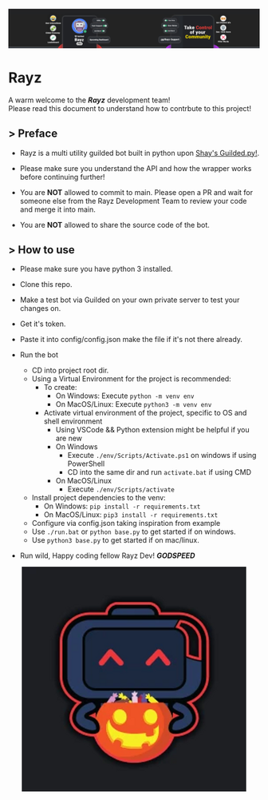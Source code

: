 <p align = "center"> <img src="assets/images/Banner.png" alt = "Banner"> </p>

# Rayz

<p align = "left">

A warm welcome to the ***Rayz*** development team! <br />
Please read this document to understand how to contrbute to this project!

## > Preface

- Rayz is a multi utility guilded bot built in python upon [Shay's Guilded.py!](https://github.com/shayypy/guilded.py). <br /> 

- Please make sure you understand the API and how the wrapper works before continuing further!

- You are **NOT** allowed to commit to main. Please open a PR and wait for someone else from the Rayz Development Team to review your code and merge it into main.

- You are **NOT** allowed to share the source code of the bot.

## > How to use

- Please make sure you have python 3 installed.

- Clone this repo.

- Make a test bot via Guilded on your own private server to test your changes on.

- Get it's token.

- Paste it into config/config.json make the file if it's not there already.

- Run the bot
  - CD into project root dir.
  - Using a Virtual Environment for the project is recommended:
    - To create:
      -  On Windows: Execute `python -m venv env`
      -  On MacOS/Linux: Execute `python3 -m venv env`
    - Activate virtual environment of the project, specific to OS and shell environment
      - Using VSCode && Python extension might be helpful if you are new
      - On Windows
        - Execute `./env/Scripts/Activate.ps1` on windows if using PowerShell
        - CD into the same dir and run `activate.bat` if using CMD
      - On MacOS/Linux
        - Execute `./env/Scripts/activate`
  - Install project dependencies to the venv:
    - On Windows: `pip install -r requirements.txt`
    - On MacOS/Linux: `pip3 install -r requirements.txt`
  - Configure via config.json taking inspiration from example
  - Use `./run.bat` or `python base.py` to get started if on windows.
  - Use `python3 base.py` to get started if on mac/linux.

- Run wild, Happy coding fellow Rayz Dev! ***GODSPEED***

</p>

<p align = "center"> <img src="assets/images/Icon.png" alt = "Rayz Icon" > </p>